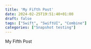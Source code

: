 ```yaml
---
title: 'My Fifth Post'
date: 2024-02-25T19:51:40+01:00
draft: false
tags: ["Swift", "SwiftUI", "Combine"]
categories: ["Snapshot testing"]
---
```


My Fifth Post